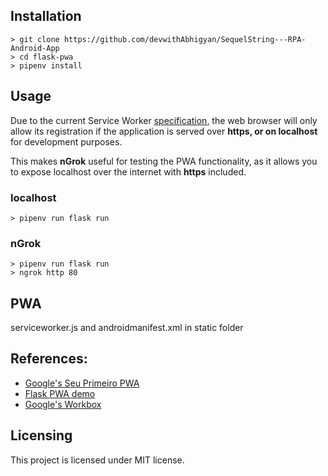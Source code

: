 ## Installation

```shell
> git clone https://github.com/devwithAbhigyan/SequelString---RPA-Android-App
> cd flask-pwa
> pipenv install
```

## Usage

Due to the current Service Worker [specification](https://w3c.github.io/ServiceWorker/#secure-context), the web browser will only allow its registration if the application is served over **https, or on localhost** for development purposes.

This makes **nGrok** useful for testing the PWA functionality, as it allows you to expose localhost over the internet with **https** included.

### localhost

```shell
> pipenv run flask run
```

### nGrok

```shell
> pipenv run flask run
> ngrok http 80
```

## PWA

serviceworker.js and androidmanifest.xml in static folder

## References:

- [Google's Seu Primeiro PWA](https://developers.google.com/web/fundamentals/codelabs/your-first-pwapp/?hl=pt-br)
- [Flask PWA demo](https://github.com/uwi-info3180/flask-pwa)
- [Google's Workbox](https://developers.google.com/web/tools/workbox/)

## Licensing

This project is licensed under MIT license.
